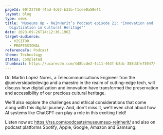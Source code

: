```yaml
---
pageId: 00f22758-f4ad-4c62-b33b-f1cee0a58ef1
layout: blog
type: news
title: 'Museums Up - ReInHerit’s Podcast episode 21: "Innovation and
  Digitization in Cultural Heritage"'
date: 2023-09-26T14:12:36.196Z
target-audience:
  - VISITOR
  - PROFESSIONAL
referenceTo: Podcast
theme: Technology
status: completed
thumbnail: https://ucarecdn.com/4d8bcde2-4c11-463f-b8dc-358ddfe75047/
---
```

Dr. Martín López Nores, a Telecommunications Engineer fron the @universidadedevigo and a maestro in the realm of cutting-edge tech, will discuss how digitalization and innovation have transformed the preservation and accessibility of our precious cultural heritage.

We'll also explore the challenges and ethical considerations that come along with this digital journey. And, don't miss it, we'll even chat about how AI systems like ChatGPT can play a role in this exciting field! 

Listen now at: <https://rss.com/podcasts/museumsup-reinherit/> and also on podcast platforms Spotify, Apple, Google, Amazon and Samsung.